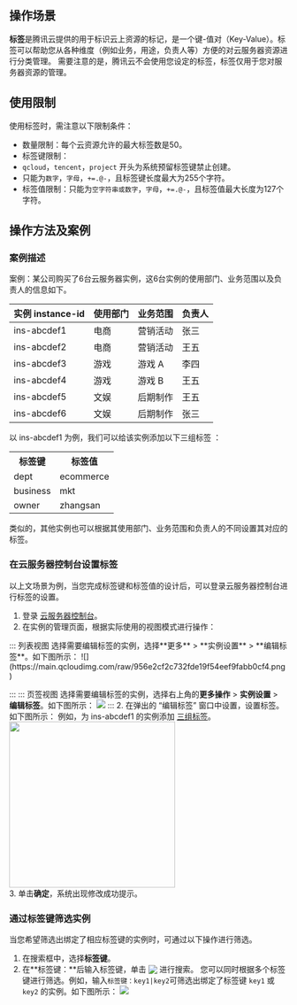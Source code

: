 ## 操作场景

**标签**是腾讯云提供的用于标识云上资源的标记，是一个键-值对（Key-Value）。标签可以帮助您从各种维度（例如业务，用途，负责人等）方便的对云服务器资源进行分类管理。
需要注意的是，腾讯云不会使用您设定的标签，标签仅用于您对服务器资源的管理。

## 使用限制
使用标签时，需注意以下限制条件：
- 数量限制：每个云资源允许的最大标签数是50。
- 标签键限制：
 - `qcloud`，`tencent`，`project` 开头为系统预留标签键禁止创建。
 - 只能为`数字`，`字母`，`+=.@-`，且标签键长度最大为255个字符。
- 标签值限制：只能为`空字符串或数字`，`字母`，`+=.@-`，且标签值最大长度为127个字符。

## 操作方法及案例

### 案例描述

案例：某公司购买了6台云服务器实例，这6台实例的使用部门、业务范围以及负责人的信息如下。

| 实例 instance-id | 使用部门 | 业务范围 | 负责人 |
|---------|---------|---------|--------|
| ins-abcdef1 | 电商 | 营销活动 | 张三 |
| ins-abcdef2 | 电商 | 营销活动 | 王五 |
| ins-abcdef3 | 游戏 | 游戏 A | 李四 |
| ins-abcdef4 | 游戏 | 游戏 B | 王五 |
| ins-abcdef5 | 文娱 | 后期制作 | 王五 |
| ins-abcdef6 | 文娱 | 后期制作 | 张三 |

以 ins-abcdef1 为例，我们可以给该实例添加以下三组标签 ：
<table id="table02">
	<tr><th>标签键</th><th>标签值</th></tr>
	<tr><td>dept</td><td>ecommerce</td></tr>
	<tr><td>business</td><td>mkt</td></tr>
	<tr><td>owner</td><td>zhangsan</td></tr>
</table>

类似的，其他实例也可以根据其使用部门、业务范围和负责人的不同设置其对应的标签。

### 在云服务器控制台设置标签
以上文场景为例，当您完成标签键和标签值的设计后，可以登录云服务器控制台进行标签的设置。

1. 登录 [云服务器控制台](https://console.cloud.tencent.com/cvm)。
2. 在实例的管理页面，根据实际使用的视图模式进行操作：
<dx-tabs>
::: 列表视图
选择需要编辑标签的实例，选择**更多** > **实例设置** > **编辑标签**。如下图所示：
![](https://main.qcloudimg.com/raw/956e2cf2c732fde19f54eef9fabb0cf4.png)

:::
::: 页签视图
选择需要编辑标签的实例，选择右上角的**更多操作** > **实例设置** > **编辑标签**。如下图所示：
![](https://qcloudimg.tencent-cloud.cn/raw/680f806144048c6040dec1bb73fe2b17.png)
:::
</dx-tabs>
2. 在弹出的 “编辑标签” 窗口中设置，设置标签。如下图所示：
例如，为 ins-abcdef1 的实例添加 [三组标签](#table02)。
<img src="https://qcloudimg.tencent-cloud.cn/raw/b1dd6381833a7c9810613dbf1deb4675.png" width=300px>
<br>
3. 单击**确定**，系统出现修改成功提示。


### 通过标签键筛选实例

当您希望筛选出绑定了相应标签键的实例时，可通过以下操作进行筛选。

1. 在搜索框中，选择**标签键**。
2. 在**标签键：**后输入标签键，单击 <img src="https://main.qcloudimg.com/raw/3cca38f08eaa87087cdd1b81eaf08a0a.png" style="margin:-3px 0px;"> 进行搜索。
您可以同时根据多个标签键进行筛选。例如，输入`标签键：key1|key2`可筛选出绑定了标签键 `key1` 或 `key2` 的实例。如下图所示：
![](https://main.qcloudimg.com/raw/9b92da53698c41b73ccec18fd63a4c69.png)
